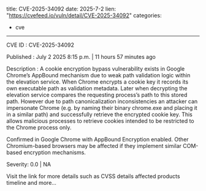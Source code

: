  
title: CVE-2025-34092
date: 2025-7-2
lien: "https://cvefeed.io/vuln/detail/CVE-2025-34092"
categories:
  - cve
---

CVE ID : CVE-2025-34092

Published :  July 2
2025
8:15 p.m. | 11 hours
57 minutes ago

Description : A cookie encryption bypass vulnerability exists in Google Chrome’s AppBound mechanism due to weak path validation logic within the elevation service. When Chrome encrypts a cookie key
it records its own executable path as validation metadata. Later
when decrypting
the elevation service compares the requesting process’s path to this stored path. However
due to path canonicalization inconsistencies
an attacker can impersonate Chrome (e.g.
by naming their binary chrome.exe and placing it in a similar path) and successfully retrieve the encrypted cookie key. This allows malicious processes to retrieve cookies intended to be restricted to the Chrome process only.

Confirmed in Google Chrome with AppBound Encryption enabled. Other Chromium-based browsers may be affected if they implement similar COM-based encryption mechanisms.

Severity: 0.0 | NA

Visit the link for more details
such as CVSS details
affected products
timeline
and more...
